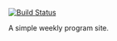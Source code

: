 [![Build Status](https://travis-ci.org/mkfsn/shukyan.png)](https://travis-ci.org/mkfsn/shukyan)

A simple weekly program site.

